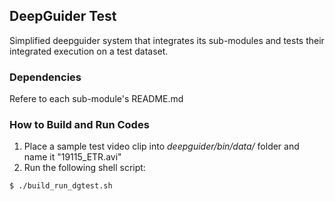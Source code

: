 ## DeepGuider Test

Simplified deepguider system that integrates its sub-modules and tests their integrated execution on a test dataset.

### Dependencies

Refere to each sub-module's README.md

### How to Build and Run Codes

1. Place a sample test video clip into _deepguider/bin/data/_ folder and name it "19115_ETR.avi"
2. Run the following shell script:
```
$ ./build_run_dgtest.sh
```